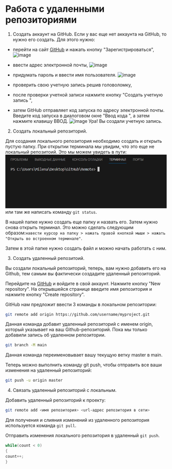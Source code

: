 # **Работа с удаленными репозиториями**
1. Создать аккаунт на GitHub.
Если у вас еще нет аккаунта на GitHub, то нужно его создать. Для этого нужно:
 * перейти на сайт [GitHub](https://github.com) и нажать кнопку "Зарегистрироваться",
   ![image](https://github.com/MilenaIll/Remote_1/assets/145666087/d77631c1-2343-428f-a2d1-d703cf48b6a2)
   
 * ввести адрес электронной почты,
   ![image](https://github.com/MilenaIll/Remote_1/assets/145666087/2379d66c-9b6a-4663-8b26-841692a8a288)
   
 * придумать пароль и ввести имя пользователя.
   ![image](https://github.com/MilenaIll/Remote_1/assets/145666087/eb5da23c-c6b1-41c4-a718-6f84b6e9802e)

 * проверить свою учетную запись решив головоломку,
 * после проверки учетной записи нажмите кнопку "Создать учетную запись ",
 * затем GitHub отправляет код запуска по адресу электронной почты. Введите код запуска в диалоговом окне "Ввод кода ", а затем нажмите клавишу ВВОД.
   ![image](https://github.com/MilenaIll/Remote_1/assets/145666087/09290d03-4052-44d0-ad0f-c72a6f8a7ac0)
Ура! Вы создали учетную запись.
   
2. Создать локальный репозиторий.

Для создания локального репозитория необходимо создать и открыть пустую папку. При открытии терминала мы увидим, что это еще не локальный репозитоий. Это мы можем увидеть в пути:  
![Alt text](image.png) или там же написать команду `git status`. 

В нашей папке нужно создать еще папку и назвать его. Затем нужно снова открыть терминал. Это можно сделать следующим образом:`навести курсор на папку > нажать правой кнопкой мыши > нажать "Открыть во встроенном терминале"`. 

Затем в этой папке нужно создать файл и можно начать работать с ним.

3. Создать удаленный репозитоий.

Вы создали локальный репозиторий, теперь, вам нужно добавить его на Github, тем самым вы фактически создадите удаленный репозиторий.

Перейдите на [GitHub](https://github.com) и войдите в свой аккаунт. Нажмите кнопку "New repository". На открывшейся странице введите имя репозитория и нажмите кнопку "Create repository".

GitHub нам предложит ввести 3 команды в локальном репозитории:
```Bash
git remote add origin https://github.com/username/myproject.git
```
Данная команда добавит удаленный репозиторий с именем origin, который указывает на ваш Github-репозиторий. Пока мы только добавили запись об удаленном репозитории.

```Bash
git branch -M main
```
Данная команда переименовывает вашу текущую ветку master в main.

Теперь можно выполнить команду git push, чтобы отправить все ваши изменения на удаленный репозиторий:
```Bash
git push -u origin master
```
4. Связать удаленный репозиторий с локальным.

Добавить удаленный репозиторий к проекту:
```Bash
git remote add <имя репозитория> <url-адрес репозитория в сети>
```

Для получения и слияния изменений из удаленного репозитория используется команда `git pull`.

Отправить изменения локального репозитория в удаленный `git push`.

```C#
while(count < 0)
{
count++;
}
```
